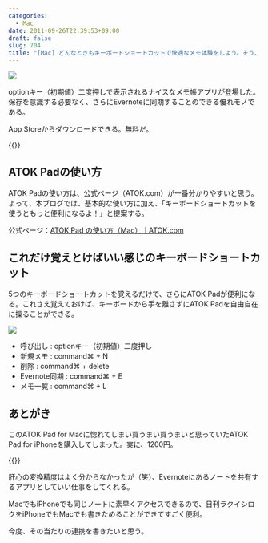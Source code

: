 ```yaml
---
categories:
  - Mac
date: 2011-09-26T22:39:53+09:00
draft: false
slug: 704
title: "[Mac] どんなときもキーボードショートカットで快適なメモ体験をしよう。そう、ATOK Pad for Mac ならね"
---
```


![](/images/2011/09/0704_1.jpg)

optionキー（初期値）二度押しで表示されるナイスなメモ帳アプリが登場した。保存を意識する必要なく、さらにEvernoteに同期することのできる優れモノである。

App Storeからダウンロードできる。無料だ。

{{<app id="460883588" title="ATOK Pad 2.0.0（無料）" src="https://a4.mzstatic.com/us/r1000/099/Purple/6c/ae/8b/mzi.oauvlpvw.100x100-75.png">}}

## ATOK Padの使い方

ATOK Padの使い方は、公式ページ（ATOK.com）が一番分かりやすいと思う。よって、本ブログでは、基本的な使い方に加え、「キーボードショートカットを使うともっと便利になるよ！」と提案する。

公式ページ：[ATOK Pad の使い方（Mac）｜ATOK.com](http://www.atok.com/useful/valueup/atokpad/mac.html)

## これだけ覚えとけばいい感じのキーボードショートカット

5つのキーボードショートカットを覚えるだけで、さらにATOK Padが便利になる。これさえ覚えておけば、キーボードから手を離さずにATOK Padを自由自在に操ることができる。

![](/images/2011/09/0704_2.png)

* 呼び出し : optionキー（初期値）二度押し
* 新規メモ : command⌘ + N
* 削除 : command⌘ + delete
* Evernote同期 : command⌘ + E
* メモ一覧 : command⌘ + L

## あとがき

このATOK Pad for Macに惚れてしまい買うまい買うまいと思っていたATOK Pad for iPhoneを購入してしまった。実に、1200円。

{{<app id="390360999" title="ATOK Pad 3.0.0（￥1,200）" src="https://a2.mzstatic.com/us/r1000/077/Purple/3e/8d/6e/mzl.wcnerfrh.100x100-75.jpg">}}

肝心の変換精度はよく分からなかったが（笑）、Evernoteにあるノートを共有するアプリとしていい仕事をしてくれる。

MacでもiPhoneでも同じノートに素早くアクセスできるので、日刊ラクイシロクをiPhoneでもMacでも書きためることができてすごく便利。

今度、その当たりの連携を書きたいと思う。
